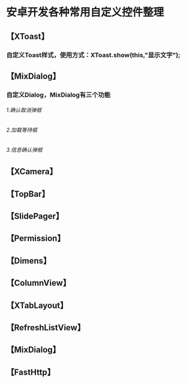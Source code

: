 # 安卓开发各种常用自定义控件整理

【XToast】
--
### 自定义Toast样式，使用方式：XToast.show(this,"显示文字");
【MixDialog】
----
### 自定义Dialog，MixDialog有三个功能
###### 1.确认取消弹框
###### 2.加载等待框
###### 3.信息确认弹框


【XCamera】
-
【TopBar】
-
【SlidePager】
-
【Permission】
-
【Dimens】
-
【ColumnView】
-
【XTabLayout】
-
【RefreshListView】
-
【MixDialog】
-
【FastHttp】
-